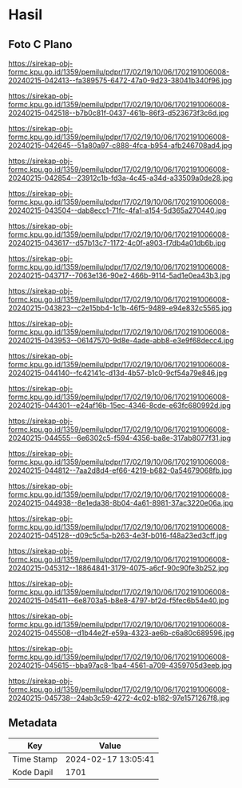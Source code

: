 # Hasil

## Foto C Plano

https://sirekap-obj-formc.kpu.go.id/1359/pemilu/pdpr/17/02/19/10/06/1702191006008-20240215-042413--fa389575-6472-47a0-9d23-38041b340f96.jpg

https://sirekap-obj-formc.kpu.go.id/1359/pemilu/pdpr/17/02/19/10/06/1702191006008-20240215-042518--b7b0c81f-0437-461b-86f3-d523673f3c6d.jpg

https://sirekap-obj-formc.kpu.go.id/1359/pemilu/pdpr/17/02/19/10/06/1702191006008-20240215-042645--51a80a97-c888-4fca-b954-afb246708ad4.jpg

https://sirekap-obj-formc.kpu.go.id/1359/pemilu/pdpr/17/02/19/10/06/1702191006008-20240215-042854--23912c1b-fd3a-4c45-a34d-a33509a0de28.jpg

https://sirekap-obj-formc.kpu.go.id/1359/pemilu/pdpr/17/02/19/10/06/1702191006008-20240215-043504--dab8ecc1-71fc-4fa1-a154-5d365a270440.jpg

https://sirekap-obj-formc.kpu.go.id/1359/pemilu/pdpr/17/02/19/10/06/1702191006008-20240215-043617--d57b13c7-1172-4c0f-a903-f7db4a01db6b.jpg

https://sirekap-obj-formc.kpu.go.id/1359/pemilu/pdpr/17/02/19/10/06/1702191006008-20240215-043717--7063e136-90e2-466b-9114-5ad1e0ea43b3.jpg

https://sirekap-obj-formc.kpu.go.id/1359/pemilu/pdpr/17/02/19/10/06/1702191006008-20240215-043823--c2e15bb4-1c1b-46f5-9489-e94e832c5565.jpg

https://sirekap-obj-formc.kpu.go.id/1359/pemilu/pdpr/17/02/19/10/06/1702191006008-20240215-043953--06147570-9d8e-4ade-abb8-e3e9f68decc4.jpg

https://sirekap-obj-formc.kpu.go.id/1359/pemilu/pdpr/17/02/19/10/06/1702191006008-20240215-044140--fc42141c-d13d-4b57-b1c0-9cf54a79e846.jpg

https://sirekap-obj-formc.kpu.go.id/1359/pemilu/pdpr/17/02/19/10/06/1702191006008-20240215-044301--e24af16b-15ec-4346-8cde-e63fc680992d.jpg

https://sirekap-obj-formc.kpu.go.id/1359/pemilu/pdpr/17/02/19/10/06/1702191006008-20240215-044555--6e6302c5-f594-4356-ba8e-317ab8077f31.jpg

https://sirekap-obj-formc.kpu.go.id/1359/pemilu/pdpr/17/02/19/10/06/1702191006008-20240215-044812--7aa2d8d4-ef66-4219-b682-0a54679068fb.jpg

https://sirekap-obj-formc.kpu.go.id/1359/pemilu/pdpr/17/02/19/10/06/1702191006008-20240215-044938--8e1eda38-8b04-4a61-8981-37ac3220e06a.jpg

https://sirekap-obj-formc.kpu.go.id/1359/pemilu/pdpr/17/02/19/10/06/1702191006008-20240215-045128--d09c5c5a-b263-4e3f-b016-f48a23ed3cff.jpg

https://sirekap-obj-formc.kpu.go.id/1359/pemilu/pdpr/17/02/19/10/06/1702191006008-20240215-045312--18864841-3179-4075-a6cf-90c90fe3b252.jpg

https://sirekap-obj-formc.kpu.go.id/1359/pemilu/pdpr/17/02/19/10/06/1702191006008-20240215-045411--6e8703a5-b8e8-4797-bf2d-f5fec6b54e40.jpg

https://sirekap-obj-formc.kpu.go.id/1359/pemilu/pdpr/17/02/19/10/06/1702191006008-20240215-045508--d1b44e2f-e59a-4323-ae6b-c6a80c689596.jpg

https://sirekap-obj-formc.kpu.go.id/1359/pemilu/pdpr/17/02/19/10/06/1702191006008-20240215-045615--bba97ac8-1ba4-4561-a709-4359705d3eeb.jpg

https://sirekap-obj-formc.kpu.go.id/1359/pemilu/pdpr/17/02/19/10/06/1702191006008-20240215-045738--24ab3c59-4272-4c02-b182-97e1571267f8.jpg


## Metadata

| Key        | Value               |
| ---------- | ------------------- |
| Time Stamp | 2024-02-17 13:05:41 |
| Kode Dapil | 1701                |



